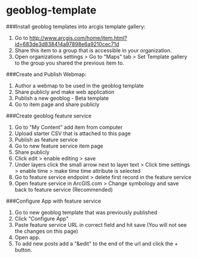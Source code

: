 geoblog-template
================

###Install geoblog templates into arcgis template gallery:
1.  Go to http://www.arcgis.com/home/item.html?id=683de3d838414a97898e6a9210cec71d
2.	Share this item to a group that is accessible in your organization.
3.	Open organizations settings > Go to "Maps" tab > Set Template gallery to the group you shared the previous item to.

###Create and Publish Webmap:
1.	Author a webmap to be used in the geoblog template
2.	Share publicly and make web application
3.	Publish a new geoblog - Beta template
4.	Go to item page and share publicly

###Create geoblog feature service
1.	Go to "My Content" add item from computer
2.	Upload starter CSV that is attached to this page
3.	Publish as feature service
4.	Go to new feature service item page
5.	Share publicly
6.	Click edit > enable editing > save
7.	Under layers click the small arrow next to layer text > Click time settings > enable time > make time time attribute is selected
8.	Go to feature service endpoint > delete first record in the feature service
9.	Open feature service in ArcGIS.com > Change symbology and save back to feature service (Recommended)

###Configure App with feature service
1.	Go to new geoblog template that was previously published
2.	Click "Configure App"
3.	Paste feature service URL in correct field and hit save (You will not see the changes on this page)
4.	Open app.
5.	To add new posts add a "&edit" to the end of the url and click the + button.
